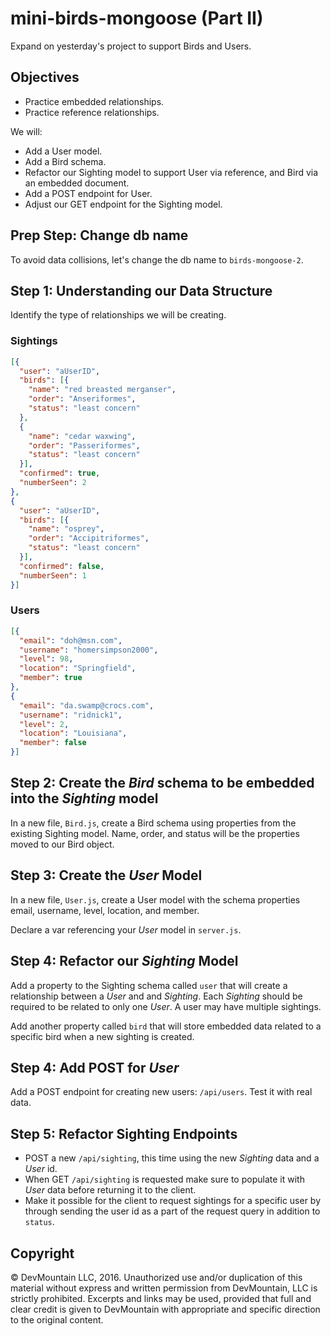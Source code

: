# mini-birds-mongoose (Part II)

Expand on yesterday's project to support Birds and Users.

## Objectives

* Practice embedded relationships.
* Practice reference relationships.

We will:

* Add a User model.
* Add a Bird schema.
* Refactor our Sighting model to support User via reference, and Bird via an embedded document.
* Add a POST endpoint for User.
* Adjust our GET endpoint for the Sighting model.

## Prep Step: Change db name

To avoid data collisions, let's change the db name to `birds-mongoose-2`.

## Step 1: Understanding our Data Structure

Identify the type of relationships we will be creating.

### Sightings

```json
[{
  "user": "aUserID",
  "birds": [{
    "name": "red breasted merganser",
    "order": "Anseriformes",
    "status": "least concern"
  },
  {
    "name": "cedar waxwing",
    "order": "Passeriformes",
    "status": "least concern"
  }],
  "confirmed": true,
  "numberSeen": 2
},
{
  "user": "aUserID",
  "birds": [{
    "name": "osprey",
    "order": "Accipitriformes",
    "status": "least concern"
  }],
  "confirmed": false,
  "numberSeen": 1
}]
```

### Users

```json
[{
  "email": "doh@msn.com",
  "username": "homersimpson2000",
  "level": 98,
  "location": "Springfield",
  "member": true
},
{
  "email": "da.swamp@crocs.com",
  "username": "ridnick1",
  "level": 2,
  "location": "Louisiana",
  "member": false
}]
```

## Step 2: Create the _Bird_ schema to be embedded into the _Sighting_ model

In a new file, `Bird.js`, create a Bird schema using properties from the existing Sighting model. Name, order, and status will be the properties moved to our Bird object.

## Step 3: Create the _User_ Model
 
In a new file, `User.js`, create a User model with the schema properties email, username, level, location, and member.

Declare a var referencing your _User_ model in `server.js`.

## Step 4: Refactor our _Sighting_ Model

Add a property to the Sighting schema called `user` that will create a relationship between a _User_ and and _Sighting_. Each _Sighting_ should be required to be related to only one _User_. A user may have multiple sightings.

Add another property called `bird` that will store embedded data related to a specific bird when a new sighting is created.

## Step 4: Add POST for _User_

Add a POST endpoint for creating new users: `/api/users`. Test it with real data.

## Step 5: Refactor Sighting Endpoints

* POST a new `/api/sighting`, this time using the new _Sighting_ data and a _User_ id.
* When GET `/api/sighting` is requested make sure to populate it with _User_ data before returning it to the client.
* Make it possible for the client to request sightings for a specific user by through sending the user id as a part of the request query in addition to `status`.

## Copyright

© DevMountain LLC, 2016. Unauthorized use and/or duplication of this material without express and written permission from DevMountain, LLC is strictly prohibited. Excerpts and links may be used, provided that full and clear credit is given to DevMountain with appropriate and specific direction to the original content.
